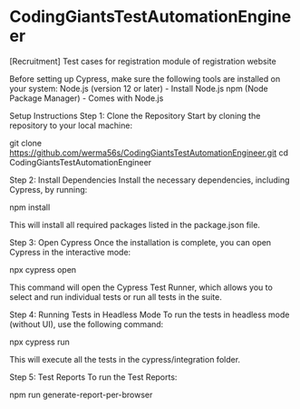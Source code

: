 # CodingGiantsTestAutomationEngineer
[Recruitment] Test cases for registration module of registration website

Before setting up Cypress, make sure the following tools are installed on your system:
    Node.js (version 12 or later) - Install Node.js
    npm (Node Package Manager) - Comes with Node.js

Setup Instructions
Step 1: Clone the Repository
Start by cloning the repository to your local machine:

git clone https://github.com/werma56s/CodingGiantsTestAutomationEngineer.git
cd CodingGiantsTestAutomationEngineer

Step 2: Install Dependencies
Install the necessary dependencies, including Cypress, by running:

npm install

This will install all required packages listed in the package.json file.

Step 3: Open Cypress
Once the installation is complete, you can open Cypress in the interactive mode:

npx cypress open

This command will open the Cypress Test Runner, which allows you to select and run individual tests or run all tests in the suite.

Step 4: Running Tests in Headless Mode
To run the tests in headless mode (without UI), use the following command:

npx cypress run

This will execute all the tests in the cypress/integration folder.

Step 5: Test Reports
To run the Test Reports:

npm run generate-report-per-browser
